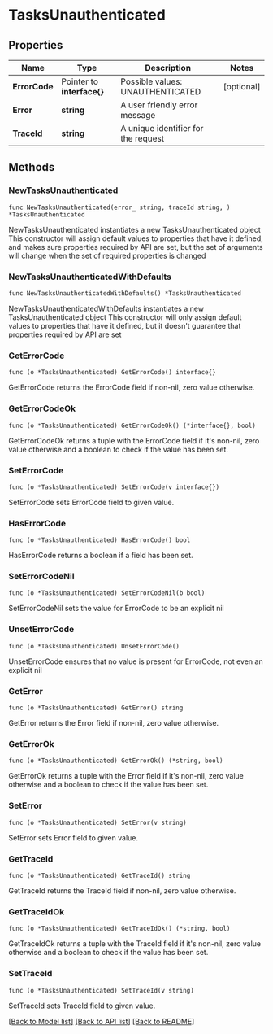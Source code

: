 # TasksUnauthenticated

## Properties

Name | Type | Description | Notes
------------ | ------------- | ------------- | -------------
**ErrorCode** | Pointer to **interface{}** | Possible values: UNAUTHENTICATED | [optional] 
**Error** | **string** | A user friendly error message | 
**TraceId** | **string** | A unique identifier for the request | 

## Methods

### NewTasksUnauthenticated

`func NewTasksUnauthenticated(error_ string, traceId string, ) *TasksUnauthenticated`

NewTasksUnauthenticated instantiates a new TasksUnauthenticated object
This constructor will assign default values to properties that have it defined,
and makes sure properties required by API are set, but the set of arguments
will change when the set of required properties is changed

### NewTasksUnauthenticatedWithDefaults

`func NewTasksUnauthenticatedWithDefaults() *TasksUnauthenticated`

NewTasksUnauthenticatedWithDefaults instantiates a new TasksUnauthenticated object
This constructor will only assign default values to properties that have it defined,
but it doesn't guarantee that properties required by API are set

### GetErrorCode

`func (o *TasksUnauthenticated) GetErrorCode() interface{}`

GetErrorCode returns the ErrorCode field if non-nil, zero value otherwise.

### GetErrorCodeOk

`func (o *TasksUnauthenticated) GetErrorCodeOk() (*interface{}, bool)`

GetErrorCodeOk returns a tuple with the ErrorCode field if it's non-nil, zero value otherwise
and a boolean to check if the value has been set.

### SetErrorCode

`func (o *TasksUnauthenticated) SetErrorCode(v interface{})`

SetErrorCode sets ErrorCode field to given value.

### HasErrorCode

`func (o *TasksUnauthenticated) HasErrorCode() bool`

HasErrorCode returns a boolean if a field has been set.

### SetErrorCodeNil

`func (o *TasksUnauthenticated) SetErrorCodeNil(b bool)`

 SetErrorCodeNil sets the value for ErrorCode to be an explicit nil

### UnsetErrorCode
`func (o *TasksUnauthenticated) UnsetErrorCode()`

UnsetErrorCode ensures that no value is present for ErrorCode, not even an explicit nil
### GetError

`func (o *TasksUnauthenticated) GetError() string`

GetError returns the Error field if non-nil, zero value otherwise.

### GetErrorOk

`func (o *TasksUnauthenticated) GetErrorOk() (*string, bool)`

GetErrorOk returns a tuple with the Error field if it's non-nil, zero value otherwise
and a boolean to check if the value has been set.

### SetError

`func (o *TasksUnauthenticated) SetError(v string)`

SetError sets Error field to given value.


### GetTraceId

`func (o *TasksUnauthenticated) GetTraceId() string`

GetTraceId returns the TraceId field if non-nil, zero value otherwise.

### GetTraceIdOk

`func (o *TasksUnauthenticated) GetTraceIdOk() (*string, bool)`

GetTraceIdOk returns a tuple with the TraceId field if it's non-nil, zero value otherwise
and a boolean to check if the value has been set.

### SetTraceId

`func (o *TasksUnauthenticated) SetTraceId(v string)`

SetTraceId sets TraceId field to given value.



[[Back to Model list]](../README.md#documentation-for-models) [[Back to API list]](../README.md#documentation-for-api-endpoints) [[Back to README]](../README.md)


